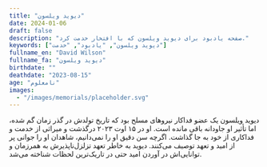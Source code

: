 ```yaml
---
title: "دیوید ویلسون"
date: 2024-01-06
draft: false
description: "صفحه یادبود برای دیوید ویلسون که با افتخار خدمت کرد."
keywords: ["دیوید ویلسون", "یادبود", "خدمت"]
fullname_en: "David Wilson"
fullname_fa: "دیوید ویلسون"
birthdate: ""
deathdate: "2023-08-15"
age: "نامعلوم"
images:
  - "/images/memorials/placeholder.svg"
---
```


دیوید ویلسون یک عضو فداکار نیروهای مسلح بود که تاریخ تولدش در گذر زمان گم شده، اما تأثیر او جاودانه باقی مانده است. او در ۱۵ اوت ۲۰۲۳ درگذشت و میراثی از خدمت و فداکاری از خود به جا گذاشت. اگرچه سن دقیق او را نمی‌دانیم، شاهدان او را جوانی پر از امید و تعهد توصیف می‌کنند. دیوید به خاطر تعهد تزلزل‌ناپذیرش به همرزمان و توانایی‌اش در آوردن امید حتی در تاریک‌ترین لحظات شناخته می‌شد.